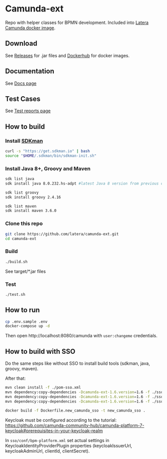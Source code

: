 # Camunda-ext

Repo with helper classes for BPMN development.
Included into [Latera Camunda docker image](https://hub.docker.com/r/latera/camunda).

## Download

See [Releases](https://github.com/latera/camunda-ext/releases) for .jar files and [Dockerhub](https://hub.docker.com/r/latera/camunda) for docker images.

## Documentation

See [Docs page](https://latera.github.io/camunda-ext/)

## Test Cases

See [Test reports page](ttps://latera.github.io/camunda-ext/test-reports)

## How to build

### Install [SDKman](https://sdkman.io/install)

```bash
curl -s "https://get.sdkman.io" | bash
source "$HOME/.sdkman/bin/sdkman-init.sh"
```

### Install Java 8+, Groovy and Maven

```bash
sdk list java
sdk install java 8.0.232.hs-adpt #latest Java 8 version from previous command

sdk list groovy
sdk install groovy 2.4.16

sdk list maven
sdk install maven 3.6.0
```

### Clone this repo

```bash
git clone https://github.com/latera/camunda-ext.git
cd camunda-ext
```

### Build

```bash
./build.sh
```

See target/*.jar files

### Test

```bash
./test.sh
```

## How to run

```bash
cp .env.sample .env
docker-compose up -d
```

Then open http://localhost:8080/camunda with `user:changeme` credentials.

## How to build with SSO

Do the same steps like without SSO to install build tools (sdkman, java, groovy, maven).

After that:
```bash
mvn clean install -f ./pom-sso.xml
mvn dependency:copy-dependencies -Dcamunda-ext-1.6.version=1.6 -f ./sso/libs/third-party-libs/pom.xm
mvn dependency:copy-dependencies -Dcamunda-ext-1.6.version=1.6 -f ./sso/libs/webapp-libs/pom.xml
mvn dependency:copy-dependencies -Dcamunda-ext-1.6.version=1.6 -f ./sso/libs/engine-rest-libs/pom.xml

docker build -f Dockerfile.new_camunda_sso -t new_camunda_sso .
```

Keycloak must be configured according to the tutorial: https://github.com/camunda-community-hub/camunda-platform-7-keycloak#prerequisites-in-your-keycloak-realm

In `sso/conf/bpm-platform.xml` set actual settings in KeycloakIdentityProviderPlugin properties (keycloakIssuerUrl, keycloakAdminUrl, clientId, clientSecret).
